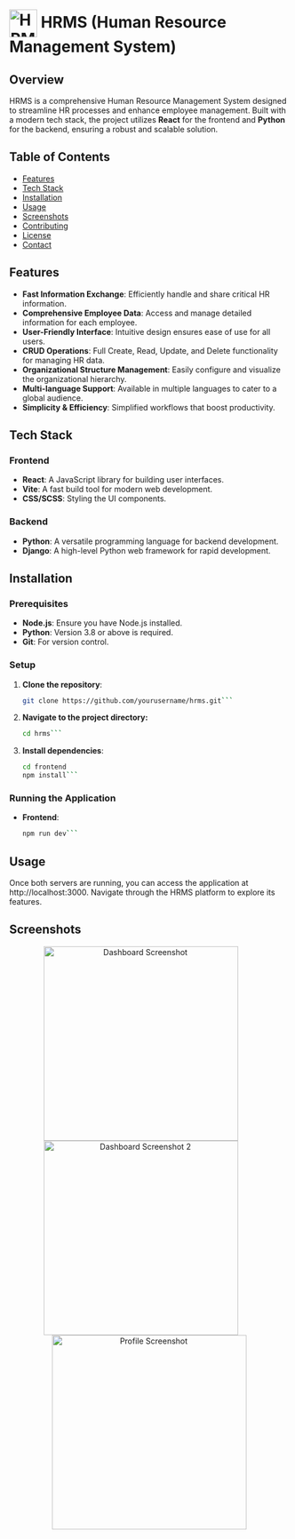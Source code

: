 # <img src="src/image/logo_1.png" alt="HRMS Logo" width="50" height="50" style="vertical-align: middle;">  HRMS (Human Resource Management System)

## Overview

HRMS is a comprehensive Human Resource Management System designed to streamline HR processes and enhance employee management. Built with a modern tech stack, the project utilizes **React** for the frontend and **Python** for the backend, ensuring a robust and scalable solution.

## Table of Contents

- [Features](#features)
- [Tech Stack](#tech-stack)
- [Installation](#installation)
- [Usage](#usage)
- [Screenshots](#screenshots)
- [Contributing](#contributing)
- [License](#license)
- [Contact](#contact)

## Features

- **Fast Information Exchange**: Efficiently handle and share critical HR information.
- **Comprehensive Employee Data**: Access and manage detailed information for each employee.
- **User-Friendly Interface**: Intuitive design ensures ease of use for all users.
- **CRUD Operations**: Full Create, Read, Update, and Delete functionality for managing HR data.
- **Organizational Structure Management**: Easily configure and visualize the organizational hierarchy.
- **Multi-language Support**: Available in multiple languages to cater to a global audience.
- **Simplicity & Efficiency**: Simplified workflows that boost productivity.

## Tech Stack

### Frontend

- **React**: A JavaScript library for building user interfaces.
- **Vite**: A fast build tool for modern web development.
- **CSS/SCSS**: Styling the UI components.

### Backend

- **Python**: A versatile programming language for backend development.
- **Django**: A high-level Python web framework for rapid development.

## Installation

### Prerequisites

- **Node.js**: Ensure you have Node.js installed.
- **Python**: Version 3.8 or above is required.
- **Git**: For version control.

### Setup

1. **Clone the repository**:
   ```bash
   git clone https://github.com/yourusername/hrms.git```

2. **Navigate to the project directory:**
   ```bash
   cd hrms```
   
4. **Install dependencies**:
   ```bash
   cd frontend
   npm install```
   
### Running the Application
- **Frontend**:
   ```bash
   npm run dev```

## Usage

Once both servers are running, you can access the application at http://localhost:3000. Navigate through the HRMS platform to explore its features.


## Screenshots
<p align="center">
  <img src="src/image/screenshot_dash.png" alt="Dashboard Screenshot" width="350" height="350" style="margin-right: 30px;">
  <img src="src/image/screenshot_dash2.png" alt="Dashboard Screenshot 2" width="350" style="margin-right: 30px;">
  <img src="src/image/screenshot_prof.png" alt="Profile Screenshot" width="350">
</p>

